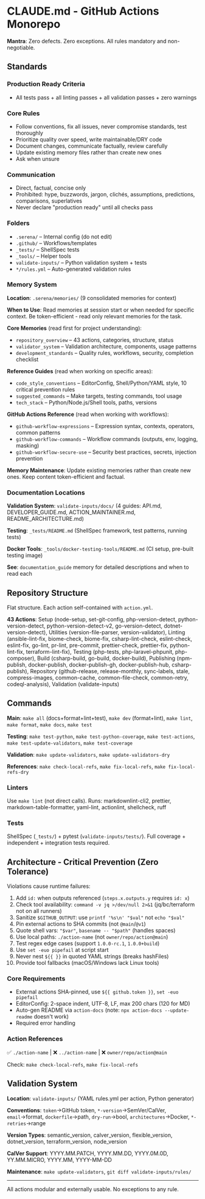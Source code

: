 # CLAUDE.md - GitHub Actions Monorepo

**Mantra**: Zero defects. Zero exceptions. All rules mandatory and non-negotiable.

## Standards

### Production Ready Criteria

- All tests pass + all linting passes + all validation passes + zero warnings

### Core Rules

- Follow conventions, fix all issues, never compromise standards, test thoroughly
- Prioritize quality over speed, write maintainable/DRY code
- Document changes, communicate factually, review carefully
- Update existing memory files rather than create new ones
- Ask when unsure

### Communication

- Direct, factual, concise only
- Prohibited: hype, buzzwords, jargon, clichés, assumptions, predictions, comparisons, superlatives
- Never declare "production ready" until all checks pass

### Folders

- `.serena/` – Internal config (do not edit)
- `.github/` – Workflows/templates
- `_tests/` – ShellSpec tests
- `_tools/` – Helper tools
- `validate-inputs/` – Python validation system + tests
- `*/rules.yml` – Auto-generated validation rules

### Memory System

**Location**: `.serena/memories/` (9 consolidated memories for context)

**When to Use**: Read memories at session start or when needed for specific context. Be token-efficient - read only relevant memories for the task.

**Core Memories** (read first for project understanding):

- `repository_overview` – 43 actions, categories, structure, status
- `validator_system` – Validation architecture, components, usage patterns
- `development_standards` – Quality rules, workflows, security, completion checklist

**Reference Guides** (read when working on specific areas):

- `code_style_conventions` – EditorConfig, Shell/Python/YAML style, 10 critical prevention rules
- `suggested_commands` – Make targets, testing commands, tool usage
- `tech_stack` – Python/Node.js/Shell tools, paths, versions

**GitHub Actions Reference** (read when working with workflows):

- `github-workflow-expressions` – Expression syntax, contexts, operators, common patterns
- `github-workflow-commands` – Workflow commands (outputs, env, logging, masking)
- `github-workflow-secure-use` – Security best practices, secrets, injection prevention

**Memory Maintenance**: Update existing memories rather than create new ones. Keep content token-efficient and factual.

### Documentation Locations

**Validation System**: `validate-inputs/docs/` (4 guides: API.md, DEVELOPER_GUIDE.md, ACTION_MAINTAINER.md, README_ARCHITECTURE.md)

**Testing**: `_tests/README.md` (ShellSpec framework, test patterns, running tests)

**Docker Tools**: `_tools/docker-testing-tools/README.md` (CI setup, pre-built testing image)

**See**: `documentation_guide` memory for detailed descriptions and when to read each

## Repository Structure

Flat structure. Each action self-contained with `action.yml`.

**43 Actions**: Setup (node-setup, set-git-config, php-version-detect, python-version-detect, python-version-detect-v2, go-version-detect, dotnet-version-detect), Utilities (version-file-parser, version-validator),
Linting (ansible-lint-fix, biome-check, biome-fix, csharp-lint-check, eslint-check, eslint-fix, go-lint, pr-lint, pre-commit, prettier-check, prettier-fix, python-lint-fix, terraform-lint-fix),
Testing (php-tests, php-laravel-phpunit, php-composer), Build (csharp-build, go-build, docker-build),
Publishing (npm-publish, docker-publish, docker-publish-gh, docker-publish-hub, csharp-publish),
Repository (github-release, release-monthly, sync-labels, stale, compress-images, common-cache, common-file-check, common-retry, codeql-analysis),
Validation (validate-inputs)

## Commands

**Main**: `make all` (docs+format+lint+test), `make dev` (format+lint), `make lint`, `make format`, `make docs`, `make test`

**Testing**: `make test-python`, `make test-python-coverage`, `make test-actions`, `make test-update-validators`, `make test-coverage`

**Validation**: `make update-validators`, `make update-validators-dry`

**References**: `make check-local-refs`, `make fix-local-refs`, `make fix-local-refs-dry`

### Linters

Use `make lint` (not direct calls). Runs: markdownlint-cli2, prettier, markdown-table-formatter, yaml-lint, actionlint, shellcheck, ruff

### Tests

ShellSpec (`_tests/`) + pytest (`validate-inputs/tests/`). Full coverage + independent + integration tests required.

## Architecture - Critical Prevention (Zero Tolerance)

Violations cause runtime failures:

1. Add `id:` when outputs referenced (`steps.x.outputs.y` requires `id: x`)
2. Check tool availability: `command -v jq >/dev/null 2>&1` (jq/bc/terraform not on all runners)
3. Sanitize `$GITHUB_OUTPUT`: use `printf '%s\n' "$val"` not `echo "$val"`
4. Pin external actions to SHA commits (not `@main`/`@v1`)
5. Quote shell vars: `"$var"`, `basename -- "$path"` (handles spaces)
6. Use local paths: `./action-name` (not `owner/repo/action@main`)
7. Test regex edge cases (support `1.0.0-rc.1`, `1.0.0+build`)
8. Use `set -euo pipefail` at script start
9. Never nest `${{ }}` in quoted YAML strings (breaks hashFiles)
10. Provide tool fallbacks (macOS/Windows lack Linux tools)

### Core Requirements

- External actions SHA-pinned, use `${{ github.token }}`, `set -euo pipefail`
- EditorConfig: 2-space indent, UTF-8, LF, max 200 chars (120 for MD)
- Auto-gen README via `action-docs` (note: `npx action-docs --update-readme` doesn't work)
- Required error handling

### Action References

✅ `./action-name` | ❌ `../action-name` | ❌ `owner/repo/action@main`

Check: `make check-local-refs`, `make fix-local-refs`

## Validation System

**Location**: `validate-inputs/` (YAML rules.yml per action, Python generator)

**Conventions**: `token`→GitHub token, `*-version`→SemVer/CalVer, `email`→format, `dockerfile`→path, `dry-run`→bool, `architectures`→Docker, `*-retries`→range

**Version Types**: semantic_version, calver_version, flexible_version, dotnet_version, terraform_version, node_version

**CalVer Support**: YYYY.MM.PATCH, YYYY.MM.DD, YYYY.0M.0D, YY.MM.MICRO, YYYY.MM, YYYY-MM-DD

**Maintenance**: `make update-validators`, `git diff validate-inputs/rules/`

---

All actions modular and externally usable. No exceptions to any rule.
